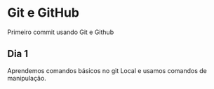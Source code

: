 # Git e GitHub

Primeiro commit usando Git e Github

## Dia 1

Aprendemos comandos básicos no git Local e usamos comandos de manipulação.